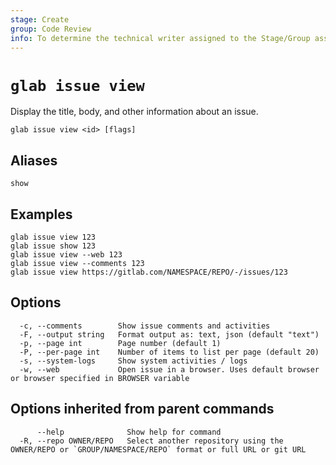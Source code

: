 ```yaml
---
stage: Create
group: Code Review
info: To determine the technical writer assigned to the Stage/Group associated with this page, see https://about.gitlab.com/handbook/product/ux/technical-writing/#assignments
---
```


<!--
This documentation is auto generated by a script.
Please do not edit this file directly. Run `make gen-docs` instead.
-->

# `glab issue view`

Display the title, body, and other information about an issue.

```plaintext
glab issue view <id> [flags]
```

## Aliases

```plaintext
show
```

## Examples

```plaintext
glab issue view 123
glab issue show 123
glab issue view --web 123
glab issue view --comments 123
glab issue view https://gitlab.com/NAMESPACE/REPO/-/issues/123

```

## Options

```plaintext
  -c, --comments        Show issue comments and activities
  -F, --output string   Format output as: text, json (default "text")
  -p, --page int        Page number (default 1)
  -P, --per-page int    Number of items to list per page (default 20)
  -s, --system-logs     Show system activities / logs
  -w, --web             Open issue in a browser. Uses default browser or browser specified in BROWSER variable
```

## Options inherited from parent commands

```plaintext
      --help              Show help for command
  -R, --repo OWNER/REPO   Select another repository using the OWNER/REPO or `GROUP/NAMESPACE/REPO` format or full URL or git URL
```
